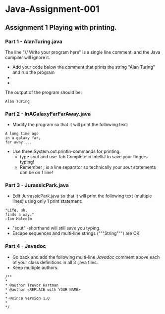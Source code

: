 # Java-Assignment-001

## Assignment 1 Playing with printing.

### Part 1 - AlanTuring.java
The line "// Write your program here" is a single line comment, and the Java compiler will ignore it.
* Add your code below the comment that prints the string "Alan Turing" and run the program
*
* 
The output of the program should be:
```System.out.printin("Alan Turing");
Alan Turing
```

### Part 2 - InAGalaxyFarFarAway.java
* Modify the program so that it will print the following text:
```
A long time ago
in a galaxy far,
far away....
```
* Use three System.out.println-commands for printing.
    * type *sout* and use Tab Complete in IntelliJ to save your fingers typing!
    * Remember *;* is a line separator so technically your *sout* statements can be on 1 line!

### Part 3 - JurassicPark.java
* Edit JurrassicPark.java so that it will print the following text (multiple lines) using only 1 print statement:
```
"Life, uh,
finds a way."
—Ian Malcolm
``` 
* "sout" -shorthand will still save you typing.
* Escape sequences and multi-line strings ("""String""") are OK

### Part 4 - Javadoc
* Go back and add the following multi-line *Javadoc* comment above each of your class definitions in all 3 .java files.
* Keep multiple authors.
```
/**
*
* @author Trevor Hartman
* @author <REPLACE with YOUR NAME>
*
* @since Version 1.0
*
*/
```